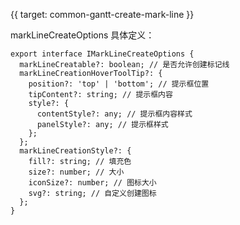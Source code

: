 {{ target: common-gantt-create-mark-line }}

markLineCreateOptions 具体定义：

```
export interface IMarkLineCreateOptions {
  markLineCreatable?: boolean; // 是否允许创建标记线
  markLineCreationHoverToolTip?: {
    position?: 'top' | 'bottom'; // 提示框位置
    tipContent?: string; // 提示框内容
    style?: {
      contentStyle?: any; // 提示框内容样式
      panelStyle?: any; // 提示框样式
    };
  };
  markLineCreationStyle?: {
    fill?: string; // 填充色
    size?: number; // 大小
    iconSize?: number; // 图标大小
    svg?: string; // 自定义创建图标
  };
}
```
